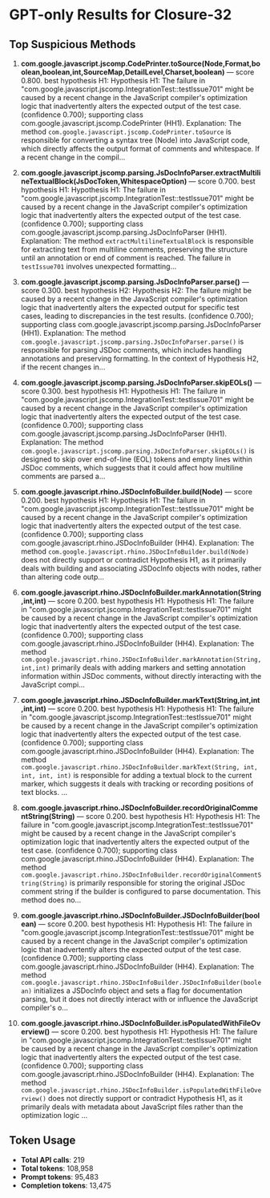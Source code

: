 # GPT-only Results for Closure-32

## Top Suspicious Methods

1. **com.google.javascript.jscomp.CodePrinter.toSource(Node,Format,boolean,boolean,int,SourceMap,DetailLevel,Charset,boolean)** — score 0.800. best hypothesis H1: Hypothesis H1: The failure in "com.google.javascript.jscomp.IntegrationTest::testIssue701" might be caused by a recent change in the JavaScript compiler's optimization logic that inadvertently alters the expected output of the test case. (confidence 0.700); supporting class com.google.javascript.jscomp.CodePrinter (HH1).
    Explanation: The method `com.google.javascript.jscomp.CodePrinter.toSource` is responsible for converting a syntax tree (Node) into JavaScript code, which directly affects the output format of comments and whitespace. If a recent change in the compil...

2. **com.google.javascript.jscomp.parsing.JsDocInfoParser.extractMultilineTextualBlock(JsDocToken,WhitespaceOption)** — score 0.700. best hypothesis H1: Hypothesis H1: The failure in "com.google.javascript.jscomp.IntegrationTest::testIssue701" might be caused by a recent change in the JavaScript compiler's optimization logic that inadvertently alters the expected output of the test case. (confidence 0.700); supporting class com.google.javascript.jscomp.parsing.JsDocInfoParser (HH1).
    Explanation: The method `extractMultilineTextualBlock` is responsible for extracting text from multiline comments, preserving the structure until an annotation or end of comment is reached. The failure in `testIssue701` involves unexpected formatting...

3. **com.google.javascript.jscomp.parsing.JsDocInfoParser.parse()** — score 0.300. best hypothesis H2: Hypothesis H2: The failure might be caused by a recent change in the JavaScript compiler's optimization logic that inadvertently alters the expected output for specific test cases, leading to discrepancies in the test results. (confidence 0.700); supporting class com.google.javascript.jscomp.parsing.JsDocInfoParser (HH1).
    Explanation: The method `com.google.javascript.jscomp.parsing.JsDocInfoParser.parse()` is responsible for parsing JSDoc comments, which includes handling annotations and preserving formatting. In the context of Hypothesis H2, if the recent changes in...

4. **com.google.javascript.jscomp.parsing.JsDocInfoParser.skipEOLs()** — score 0.300. best hypothesis H1: Hypothesis H1: The failure in "com.google.javascript.jscomp.IntegrationTest::testIssue701" might be caused by a recent change in the JavaScript compiler's optimization logic that inadvertently alters the expected output of the test case. (confidence 0.700); supporting class com.google.javascript.jscomp.parsing.JsDocInfoParser (HH1).
    Explanation: The method `com.google.javascript.jscomp.parsing.JsDocInfoParser.skipEOLs()` is designed to skip over end-of-line (EOL) tokens and empty lines within JSDoc comments, which suggests that it could affect how multiline comments are parsed a...

5. **com.google.javascript.rhino.JSDocInfoBuilder.build(Node)** — score 0.200. best hypothesis H1: Hypothesis H1: The failure in "com.google.javascript.jscomp.IntegrationTest::testIssue701" might be caused by a recent change in the JavaScript compiler's optimization logic that inadvertently alters the expected output of the test case. (confidence 0.700); supporting class com.google.javascript.rhino.JSDocInfoBuilder (HH4).
    Explanation: The method `com.google.javascript.rhino.JSDocInfoBuilder.build(Node)` does not directly support or contradict Hypothesis H1, as it primarily deals with building and associating JSDocInfo objects with nodes, rather than altering code outp...

6. **com.google.javascript.rhino.JSDocInfoBuilder.markAnnotation(String,int,int)** — score 0.200. best hypothesis H1: Hypothesis H1: The failure in "com.google.javascript.jscomp.IntegrationTest::testIssue701" might be caused by a recent change in the JavaScript compiler's optimization logic that inadvertently alters the expected output of the test case. (confidence 0.700); supporting class com.google.javascript.rhino.JSDocInfoBuilder (HH4).
    Explanation: The method `com.google.javascript.rhino.JSDocInfoBuilder.markAnnotation(String,int,int)` primarily deals with adding markers and setting annotation information within JSDoc comments, without directly interacting with the JavaScript compi...

7. **com.google.javascript.rhino.JSDocInfoBuilder.markText(String,int,int,int,int)** — score 0.200. best hypothesis H1: Hypothesis H1: The failure in "com.google.javascript.jscomp.IntegrationTest::testIssue701" might be caused by a recent change in the JavaScript compiler's optimization logic that inadvertently alters the expected output of the test case. (confidence 0.700); supporting class com.google.javascript.rhino.JSDocInfoBuilder (HH4).
    Explanation: The method `com.google.javascript.rhino.JSDocInfoBuilder.markText(String, int, int, int, int)` is responsible for adding a textual block to the current marker, which suggests it deals with tracking or recording positions of text blocks. ...

8. **com.google.javascript.rhino.JSDocInfoBuilder.recordOriginalCommentString(String)** — score 0.200. best hypothesis H1: Hypothesis H1: The failure in "com.google.javascript.jscomp.IntegrationTest::testIssue701" might be caused by a recent change in the JavaScript compiler's optimization logic that inadvertently alters the expected output of the test case. (confidence 0.700); supporting class com.google.javascript.rhino.JSDocInfoBuilder (HH4).
    Explanation: The method `com.google.javascript.rhino.JSDocInfoBuilder.recordOriginalCommentString(String)` is primarily responsible for storing the original JSDoc comment string if the builder is configured to parse documentation. This method does no...

9. **com.google.javascript.rhino.JSDocInfoBuilder.JSDocInfoBuilder(boolean)** — score 0.200. best hypothesis H1: Hypothesis H1: The failure in "com.google.javascript.jscomp.IntegrationTest::testIssue701" might be caused by a recent change in the JavaScript compiler's optimization logic that inadvertently alters the expected output of the test case. (confidence 0.700); supporting class com.google.javascript.rhino.JSDocInfoBuilder (HH4).
    Explanation: The method `com.google.javascript.rhino.JSDocInfoBuilder.JSDocInfoBuilder(boolean)` initializes a JSDocInfo object and sets a flag for documentation parsing, but it does not directly interact with or influence the JavaScript compiler's o...

10. **com.google.javascript.rhino.JSDocInfoBuilder.isPopulatedWithFileOverview()** — score 0.200. best hypothesis H1: Hypothesis H1: The failure in "com.google.javascript.jscomp.IntegrationTest::testIssue701" might be caused by a recent change in the JavaScript compiler's optimization logic that inadvertently alters the expected output of the test case. (confidence 0.700); supporting class com.google.javascript.rhino.JSDocInfoBuilder (HH4).
    Explanation: The method `com.google.javascript.rhino.JSDocInfoBuilder.isPopulatedWithFileOverview()` does not directly support or contradict Hypothesis H1, as it primarily deals with metadata about JavaScript files rather than the optimization logic ...


## Token Usage

- **Total API calls**: 219
- **Total tokens**: 108,958
- **Prompt tokens**: 95,483
- **Completion tokens**: 13,475
